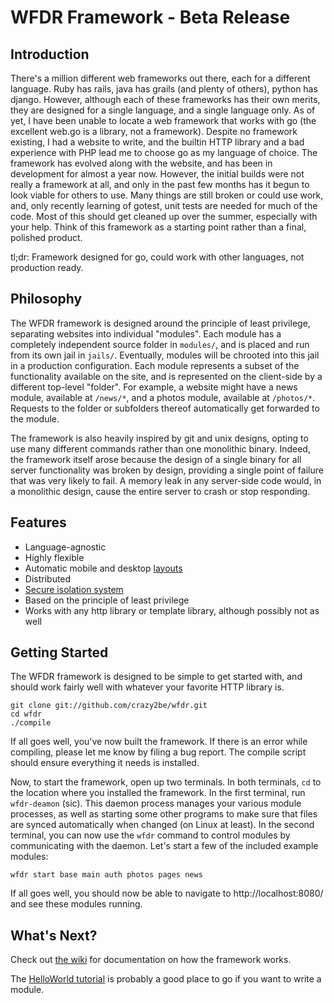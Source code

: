 WFDR Framework - Beta Release
=============================

Introduction
------------
There's a million different web frameworks out there, each for a different language. Ruby has rails, java has grails (and plenty of others), python has django. However, although each of these frameworks has their own merits, they are designed for a single language, and a single language only. As of yet, I have been unable to locate a web framework that works with go (the excellent web.go is a library, not a framework). Despite no framework existing, I had a website to write, and the builtin HTTP library and a bad experience with PHP lead me to choose go as my language of choice. The framework has evolved along with the website, and has been in development for almost a year now. However, the initial builds were not really a framework at all, and only in the past few months has it begun to look viable for others to use. Many things are still broken or could use work, and, only recently learning of gotest, unit tests are needed for much of the code. Most of this should get cleaned up over the summer, especially with your help. Think of this framework as a starting point rather than a final, polished product.

tl;dr: Framework designed for go, could work with other languages, not production ready.

Philosophy
----------
The WFDR framework is designed around the principle of least privilege, separating websites into individual "modules". Each module has a completely independent source folder in `modules/`, and is placed and run from its own jail in `jails/`. Eventually, modules will be chrooted into this jail in a production configuration. Each module represents a subset of the functionality available on the site, and is represented on the client-side by a different top-level "folder". For example, a website might have a news module, available at `/news/*`, and a photos module, available at `/photos/*`. Requests to the folder or subfolders thereof automatically get forwarded to the module.

The framework is also heavily inspired by git and unix designs, opting to use many different commands rather than one monolithic binary. Indeed, the framework itself arose because the design of a single binary for all server functionality was broken by design, providing a single point of failure that was very likely to fail. A memory leak in any server-side code would, in a monolithic design, cause the entire server to crash or stop responding.

Features
--------

 -  Language-agnostic
 -  Highly flexible
 -  Automatic mobile and desktop [layouts](https://github.com/crazy2be/wfdr/wiki/Layouts)
 -  Distributed
 -  [Secure isolation system](https://github.com/crazy2be/wfdr/wiki/Jails)
 -  Based on the principle of least privilege
 -  Works with any http library or template library, although possibly not as well

Getting Started
---------------
The WFDR framework is designed to be simple to get started with, and should work fairly well with whatever your favorite HTTP library is.

    git clone git://github.com/crazy2be/wfdr.git
    cd wfdr
    ./compile

If all goes well, you've now built the framework. If there is an error while compiling, please let me know by filing a bug report. The compile script should ensure everything it needs is installed.

Now, to start the framework, open up two terminals. In both terminals, `cd` to the location where you installed the framework. In the first terminal, run `wfdr-deamon` (sic). This daemon process manages your various module processes, as well as starting some other programs to make sure that files are synced automatically when changed (on Linux at least). In the second terminal, you can now use the `wfdr` command to control modules by communicating with the daemon. Let's start a few of the included example modules:

    wfdr start base main auth photos pages news

If all goes well, you should now be able to navigate to http://localhost:8080/ and see these modules running.

What's Next?
------------
Check out [the wiki](https://github.com/crazy2be/wfdr/wiki) for documentation on how the framework works.

The [HelloWorld tutorial](https://github.com/crazy2be/wfdr/wiki/HelloWorldTutorial) is probably a good place to go if you want to write a module.
